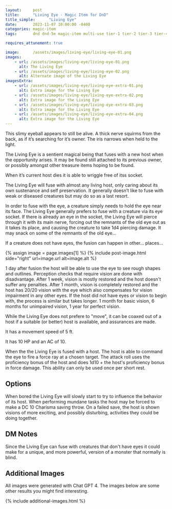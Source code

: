 ```yaml
---
layout:     post
title:      "Living Eye - Magic Item for DnD"
title_simple:      "Living Eye"
date:       2023-11-07 10:00:00 -0400
categories: magic-item
tags:       dnd dnd-5e magic-item multi-use tier-1 tier-2 tier-3 tier-4 attunement

requires_attunement: true

image:      /assets/images/living-eye/living-eye-01.png
images:
    - url: /assets/images/living-eye/living-eye-01.png
      alt: The Living Eye
    - url: /assets/images/living-eye/living-eye-02.png
      alt: Alternate image of the Living Eye
imagesExtra:
    - url: /assets/images/living-eye/living-eye-extra-01.png
      alt: Extra image for the Living Eye
    - url: /assets/images/living-eye/living-eye-extra-02.png
      alt: Extra image for the Living Eye
    - url: /assets/images/living-eye/living-eye-extra-03.png
      alt: Extra image for the Living Eye
    - url: /assets/images/living-eye/living-eye-extra-04.png
      alt: Extra image for the Living Eye
---
```


<p class="read-aloud">
This slimy eyeball appears to still be alive. A thick nerve squirms from the back, as if it’s searching for it’s owner. The iris narrows when held to the light.
</p>

The Living Eye is a sentient magical being that fuses with a new host when the opportunity arises. It may be found still attached to its previous owner, or possibly amongst other treasure items hoping to be found.

<div class="clear-fix"></div>

When it’s current host dies it is able to wriggle free of itss socket.

The Living Eye will fuse with almost any living host, only caring about its own sustenance and self preservation. It generally doesn’t like to fuse with weak or diseased creatures but may do so as a last resort.

In order to fuse with the eye, a creature simply needs to hold the eye near its face. The Living Eye generally prefers to fuse with a creature via its eye socket. If there is already an eye in the socket, the Living Eye will pierce through it with its main nerve, forcing out the remnants of the old eye out as it takes its place, and causing the creature to take 1d4 piercing damage. It may snack on some of the remnants of the old eye...

If a creature does not have eyes, the fusion can happen in other... places...

{% assign image = page.images[1] %}
{% include post-image.html side="right" url=image.url alt=image.alt %}

1 day after fusion the host will be able to use the eye to see rough shapes and outlines. Perception checks that require vision are done with disadvantage. After 1 week, vision is mostly restored and the host doesn't suffer any penalties. After 1 month, vision is completely restored and the host has 20/20 vision with the eye which also compensates for vision impairment in any other eyes. If the host did not have eyes or vision to begin with, the process is similar but takes longer. 1 month for basic vision, 6 months for unimpaired vision, 1 year for perfect vision.

While the Living Eye does not prefere to "move", it can be coaxed out of a host if a suitable (or better) host is available, and assurances are made.

It has a movement speed of 5 ft.

It has 10 HP and an AC of 10.

When the the Living Eye is fused with a host. The host is able to command the eye to fire a force ray at a chosen target. The attack roll uses the proficiency bonus of the host and does 1d10 + the host's proficiency bonus in force damage. This ability can only be used once per short rest.


## Options

When bored the Living Eye will slowly start to try to influence the behavior of its host. When performing mundane tasks the host may be forced to make a DC 10 Charisma saving throw. On a failed save, the host is shown visions of more exciting, and possibly disturbing, activities they could be doing together.


## DM Notes

Since the Living Eye can fuse with creatures that don't have eyes it could make for a unique, and more powerful, version of a monster that normally is blind.


## Additional Images

All images were generated with Chat GPT 4. The images below are some other results you might find interesting.

{% include additional-images.html %}
